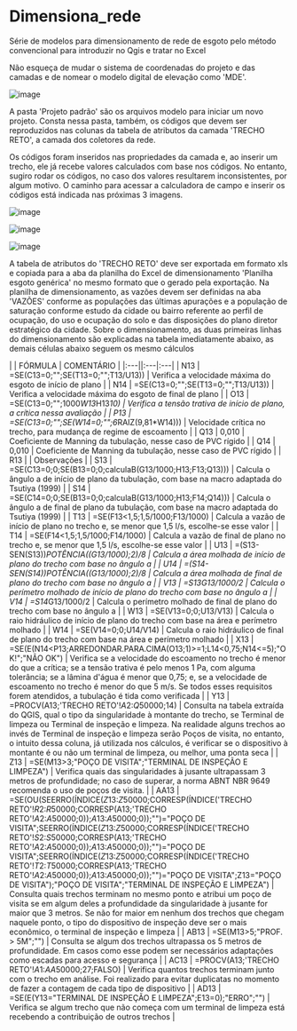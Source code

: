 # Dimensiona_rede
Série de modelos para dimensionamento de rede de esgoto pelo método convencional para introduzir no Qgis e tratar no Excel

Não esqueça de mudar o sistema de coordenadas do projeto e das camadas e de nomear o modelo digital de elevação como 'MDE'.

![image](https://github.com/user-attachments/assets/8cba5a99-0617-497e-ab85-7aeae8ff7d43)

A pasta 'Projeto padrão' são os arquivos modelo para iniciar um novo projeto. Consta nessa pasta, também, os códigos que devem ser reproduzidos nas colunas da tabela de atributos da camada 'TRECHO RETO', a camada dos coletores da rede.

Os códigos foram inseridos nas propriedades da camada e, ao inserir um trecho, ele já recebe valores calculados com base nos códigos. No entanto, sugiro rodar os códigos, no caso dos valores resultarem inconsistentes, por algum motivo. O caminho para acessar a calculadora de campo e inserir os códigos está indicada nas próximas 3 imagens. 

![image](https://github.com/user-attachments/assets/c961d7b5-9907-4bdc-947c-0ec5b87df69d)


![image](https://github.com/user-attachments/assets/b1c5ef10-fd58-4abd-9949-1864fda7aea7)


![image](https://github.com/user-attachments/assets/7c78e7bc-cda6-4cbf-8caf-ce2b19fdf4b4)

A tabela de atributos do 'TRECHO RETO' deve ser exportada em formato xls e copiada para a aba da planilha do Excel de dimensionamento 'Planilha esgoto genérica' no mesmo formato que o gerado pela exportação.
Na planilha de dimensionamento, as vazões devem ser definidas na aba 'VAZÕES' conforme as populações das últimas apurações e a população de saturação conforme estudo da cidade ou bairro referente ao perfil de ocupação, do uso e ocupação do solo e das disposições do plano diretor estratégico da cidade.
Sobre o dimensionamento, as duas primeiras linhas do dimensionamento são explicadas na tabela imediatamente abaixo, as demais células abaixo seguem os mesmo cálculos

|   | FÓRMULA | COMENTÁRIO |
|:---||:---|:---|
| N13 |	=SE(C13=0;"";SE(T13=0;"";T13/U13))	| Verifica a velocidade máxima do esgoto de início de plano |
| N14 |	=SE(C13=0;"";SE(T13=0;"";T13/U13))	| Verifica a velocidade máxima do esgoto de final de plano |
| O13 |	=SE(C13=0;"";1000*W13*H13*10)	| Verifica a tensão trativa de início de plano, a crítica nessa avaliação |
| P13 |	=SE(C13=0;"";SE(W14=0;"";6*RAIZ(9,81*W14)))	| Velocidade crítica no trecho, para mudança de regime de escoamento |
| Q13 |	0,010	| Coeficiente de Manning da tubulação, nesse caso de PVC rígido |
| Q14 |	0,010 |	Coeficiente de Manning da tubulação, nesse caso de PVC rígido |
| R13 |   |	Observações |
| S13 |	=SE(C13=0;0;SE(B13=0;0;calculaB(G13/1000;H13;F13;Q13)))	| Calcula  o ângulo a de início de plano da tubulação, com base na macro adaptada do Tsutiya (1999) | 
| S14 |	=SE(C14=0;0;SE(B13=0;0;calculaB(G13/1000;H13;F14;Q14)))	| Calcula  o ângulo a de final de plano da tubulação, com base na macro adaptada do Tsutiya (1999) |
| T13 |	=SE(F13<1,5;1,5/1000;F13/1000) |	Calcula a vazão de início de plano no trecho e, se menor que 1,5 l/s, escolhe-se esse valor |
| T14 |	=SE(F14<1,5;1,5/1000;F14/1000) |	Calcula a vazão de final de plano no trecho e, se menor que 1,5 l/s, escolhe-se esse valor |
| U13 |	=(S13-SEN(S13))*POTÊNCIA((G13/1000);2)/8	| Calcula a área molhada de início de plano do trecho com base no ângulo a |
| U14 |	=(S14-SEN(S14))*POTÊNCIA((G13/1000);2)/8	| Calcula a área molhada de final de plano do trecho com base no ângulo a |
| V13 |	=S13*G13/1000/2	| Calcula o perímetro molhado de início de plano do trecho com base no ângulo a |
| V14 |	=S14*G13/1000/2	| Calcula o perímetro molhado de final de plano do trecho com base no ângulo a |
| W13 |	=SE(V13=0;0;U13/V13)	| Calcula o raio hidráulico de início de plano do trecho com base na área e perímetro molhado |
| W14 |	=SE(V14=0;0;U14/V14)	| Calcula o raio hidráulico de final de plano do trecho com base na área e perímetro molhado |
| X13 |	=SE(E(N14<P13;ARREDONDAR.PARA.CIMA(O13;1)>=1;L14<0,75;N14<=5);"OK!";"NÃO OK") |	Verifica se a velocidade do escoamento no trecho é menor do que a crítica; se a tensão trativa é pelo menos 1 Pa, com alguma tolerância; se a lâmina d'água é menor que 0,75; e, se a velocidade de escoamento no trecho é menor do que 5 m/s. Se todos esses requisitos forem atendidos, a tubulação é tida como verificada |
| Y13 |	=PROCV(A13;'TRECHO RETO'!$A$2:$Q$50000;14)	| Consulta na tabela extraída do QGIS, qual o tipo da singularidade à montante do trecho, se Terminal de limpeza ou Terminal de inspeção e limpeza. Na realidade alguns trechos ao invés de Terminal de inspeção e limpeza serão Poços de visita, no entanto, o intuito dessa coluna, já utilizada nos cálculos, é verificar se o dispositivo à montante é ou não um terminal de limpeza, ou melhor, uma ponta seca |
| Z13 |	=SE(M13>3;"POÇO DE VISITA";"TERMINAL DE INSPEÇÃO E LIMPEZA")	| Verifica quais das singularidades à jusante ultrapassam 3 metros de profundidade; no caso de superar, a norma ABNT NBR 9649 recomenda o uso de poços de visita. |
| AA13 |	=SE(OU(SEERRO(ÍNDICE($Z$13:$Z$50000;CORRESP(ÍNDICE('TRECHO RETO'!$R$2:$R$50000;CORRESP(A13;'TRECHO RETO'!$A$2:$A$50000;0));$A$13:$A$50000;0));"")="POÇO DE VISITA";SEERRO(ÍNDICE($Z$13:$Z$50000;CORRESP(ÍNDICE('TRECHO RETO'!$S$2:$S$50000;CORRESP(A13;'TRECHO RETO'!$A$2:$A$50000;0));$A$13:$A$50000;0));"")="POÇO DE VISITA";SEERRO(ÍNDICE($Z$13:$Z$50000;CORRESP(ÍNDICE('TRECHO RETO'!$T$2:$T$50000;CORRESP(A13;'TRECHO RETO'!$A$2:$A$50000;0));$A$13:$A$50000;0));"")="POÇO DE VISITA";Z13="POÇO DE VISITA");"POÇO DE VISITA";"TERMINAL DE INSPEÇÃO E LIMPEZA")	| Consulta quais trechos terminam no mesmo ponto e atribui um poço de visita se em algum deles a profundidade da singularidade à jusante for maior que 3 metros. Se não for maior em nenhum dos trechos que chegam naquele ponto, o tipo do dispositivo de inspeção deve ser o mais econômico, o terminal de inspeção e limpeza |
| AB13 |	=SE(M13>5;"PROF. > 5M";"")	| Consulta se algum dos trechos ultrapassa os 5 metros de profundidade. Em casos como esse podem ser necessários adaptações como escadas para acesso e segurança |
| AC13 |	=PROCV(A13;'TRECHO RETO'!$A$1:$AA$50000;27;FALSO)	| Verifica quantos trechos terminam junto com o trecho em análise. Foi realizado para evitar duplicatas no momento de fazer a contagem de cada tipo de dispositivo |
| AD13 |	=SE(E(Y13="TERMINAL DE INSPEÇÃO E LIMPEZA";E13=0);"ERRO";"")	| Verifica se algum trecho que não começa com um terminal de limpeza está recebendo a contribuição de outros trechos |

